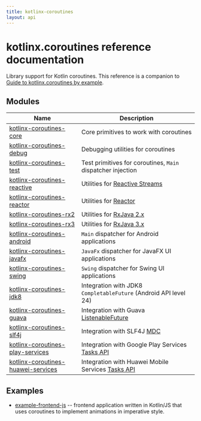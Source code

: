 ```yaml
---
title: kotlinx-coroutines
layout: api
---
```


# kotlinx.coroutines reference documentation

Library support for Kotlin coroutines. This reference is a companion to 
[Guide to kotlinx.coroutines by example](https://github.com/Kotlin/kotlinx.coroutines/blob/master/coroutines-guide.md).

## Modules

| Name                                                                     | Description                                      |
| ----------------------------------------------------------               | ------------------------------------------------ |
| [kotlinx-coroutines-core](kotlinx-coroutines-core)                       | Core primitives to work with coroutines          |
| [kotlinx-coroutines-debug](kotlinx-coroutines-debug)                     | Debugging utilities for coroutines               |
| [kotlinx-coroutines-test](kotlinx-coroutines-test)                       | Test primitives for coroutines, `Main` dispatcher injection         |
| [kotlinx-coroutines-reactive](kotlinx-coroutines-reactive)               | Utilities for [Reactive Streams](https://www.reactive-streams.org) |
| [kotlinx-coroutines-reactor](kotlinx-coroutines-reactor)                 | Utilities for [Reactor](https://projectreactor.io) |
| [kotlinx-coroutines-rx2](kotlinx-coroutines-rx2)                         | Utilities for [RxJava 2.x](https://github.com/ReactiveX/RxJava) |
| [kotlinx-coroutines-rx3](kotlinx-coroutines-rx3)                         | Utilities for [RxJava 3.x](https://github.com/ReactiveX/RxJava) |
| [kotlinx-coroutines-android](kotlinx-coroutines-android)                 | `Main` dispatcher for Android applications |
| [kotlinx-coroutines-javafx](kotlinx-coroutines-javafx)                   | `JavaFx` dispatcher for JavaFX UI applications |
| [kotlinx-coroutines-swing](kotlinx-coroutines-swing)                     | `Swing` dispatcher for Swing UI applications |
| [kotlinx-coroutines-jdk8](kotlinx-coroutines-jdk8)                       | Integration with JDK8 `CompletableFuture` (Android API level 24) |
| [kotlinx-coroutines-guava](kotlinx-coroutines-guava)                     | Integration with Guava [ListenableFuture](https://github.com/google/guava/wiki/ListenableFutureExplained) |
| [kotlinx-coroutines-slf4j](kotlinx-coroutines-slf4j)                     | Integration with SLF4J [MDC](https://logback.qos.ch/manual/mdc.html) |
| [kotlinx-coroutines-play-services](kotlinx-coroutines-play-services)     | Integration with Google Play Services [Tasks API](https://developers.google.com/android/guides/tasks)
| [kotlinx-coroutines-huawei-services](kotlinx-coroutines-huawei-services) | Integration with Huawei Mobile Services [Tasks API](https://developer.huawei.com/consumer/en/doc/HMSCore-References-V5/tasks-overview-0000001050202661-V5) ||

## Examples

* [example-frontend-js](example-frontend-js/index.html) -- frontend application written in Kotlin/JS
that uses coroutines to implement animations in imperative style.
